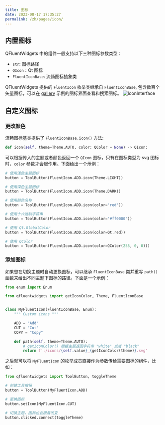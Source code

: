 ```yaml
---
title: 图标
date: 2023-08-17 17:35:27
permalink: /zh/pages/icon/
---
```


## 内置图标
QFluentWidgets 中的组件一般支持以下三种图标参数类型：
* `str`: 图标路径
* `QIcon`：Qt 图标
* `FluentIconBase`: 流畅图标抽象类

QFluentWidgets 提供的 `FluentIcon` 枚举类继承自 `FluentIconBase`, 包含数百个矢量图标，可以在 [gallery](https://github.com/zhiyiYo/PyQt-Fluent-Widgets/releases/download/v1.1.6/PyQt-Fluent-Widgets-Gallery_v1.1.6_lite_windows_x64.zip) 示例的图标界面查看和搜索图标。
![IconInterface](/img/designer/IconInterface.jpg)


## 自定义图标
### 更改颜色
流畅图标基类提供了 `FluentIconBase.icon()` 方法:
```python
def icon(self, theme=Theme.AUTO, color: QColor = None) -> QIcon:
```
可以根据传入的主题或者颜色返回一个 `QIcon` 图标，只有在图标类型为 svg 图标时，`color` 参数才会起作用。下面给出一个示例：

```python
# 使用浅色主题图标
button = ToolButton(FluentIcon.ADD.icon(Theme.LIGHT))

# 使用深色主题图标
button = ToolButton(FluentIcon.ADD.icon(Theme.DARK))

# 使用颜色名称
button = ToolButton(FluentIcon.ADD.icon(color='red'))

# 使用十六进制字符串
button = ToolButton(FluentIcon.ADD.icon(color='#ff0000'))

# 使用 Qt.GlobalColor
button = ToolButton(FluentIcon.ADD.icon(color=Qt.red))

# 使用 QColor
button = ToolButton(FluentIcon.ADD.icon(color=QColor(255, 0, 0)))
```


### 添加图标

如果想在切换主题时自动更换图标，可以继承 `FluentIconBase` 类并重写 `path()` 函数来给出不同主题下图标的路径。下面是一个示例：

```python
from enum import Enum

from qfluentwidgets import getIconColor, Theme, FluentIconBase


class MyFluentIcon(FluentIconBase, Enum):
    """ Custom icons """

    ADD = "Add"
    CUT = "Cut"
    COPY = "Copy"

    def path(self, theme=Theme.AUTO):
        # getIconColor() 根据主题返回字符串 "white" 或者 "black"
        return f':/icons/{self.value}_{getIconColor(theme)}.svg'
```

之后就可以将 `MyFluentIcon` 的枚举成员直接作为参数传给需要图标的组件，比如：
```python
from qfluentwidgets import ToolButton, toggleTheme

# 创建工具按钮
button = ToolButton(MyFluentIcon.ADD)

# 更换图标
button.setIcon(MyFluentIcon.CUT)

# 切换主题，图标也会跟着改变
button.clicked.connect(toggleTheme)
```